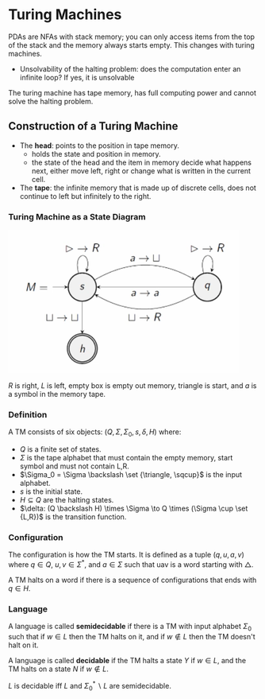 # Turing Machines

PDAs are NFAs with stack memory; you can only access items from the top of the stack and the memory always starts empty. This changes with turing machines.

- Unsolvability of the halting problem: does the computation enter an infinite loop? If yes, it is unsolvable

The turing machine has tape memory, has full computing power and cannot solve the halting problem.

## Construction of a Turing Machine

- The **head**: points to the position in tape memory.
    - holds the state and position in memory.
    - the state of the head and the item in memory decide what happens next, either move left, right or change what is written in the current cell. 
- The **tape**: the infinite memory that is made up of discrete cells, does not continue to left but infinitely to the right.

### Turing Machine as a State Diagram

![](assets/2025-01-28-14-17-57.png)

$R$ is right, $L$ is left, empty box is empty out memory, triangle is start, and $a$ is a symbol in the memory tape.


### Definition

A TM consists of six objects: $(Q, \Sigma, \Sigma _0, s, \delta, H)$ where:

- $Q$ is a finite set of states.
- $\Sigma$ is the tape alphabet that must contain the empty memory, start symbol and must not contain L,R. 
- $\Sigma_0 = \Sigma \backslash \set {\triangle, \sqcup}$ is the input alphabet.
- $s$ is the initial state.
- $H \subseteq Q$ are the halting states.
- $\delta: (Q \backslash H) \times \Sigma \to Q \times (\Sigma \cup \set {L,R})$ is the transition function.

### Configuration

The configuration is how the TM starts. It is defined as a tuple $(q,u,a,v)$ where $q \in Q$, $u, v \in \Sigma ^*$, and $a \in \Sigma$ such that uav is a word starting with $\triangle$. 

A TM halts on a word if there is a sequence of configurations that ends with $q \in H$. 

### Language

A language is called **semidecidable** if there is a TM with input alphabet $\Sigma _0$ such that if $w \in L$ then the TM halts on it, and if $w \notin L$ then the TM doesn't halt on it. 

A language is called **decidable** if the TM halts a state $Y$ if $w \in L$, and the TM halts on a state $N$ if $w \notin L$. 

$L$ is decidable iff $L$ and $\Sigma ^* _0 \backslash L$ are semidecidable. 
